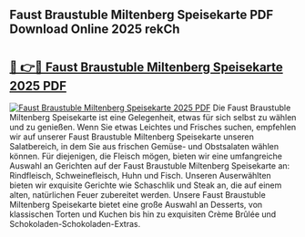 ## Faust Braustuble Miltenberg Speisekarte PDF Download Online 2025 rekCh

# <h2><a href="http://gc68yx.nevu.top/?p=Faust+Braustuble+Miltenberg+Speisekarte">🔗 👉🔴 Faust Braustuble Miltenberg Speisekarte 2025 PDF</a></h2>

[![Faust Braustuble Miltenberg Speisekarte 2025 PDF](https://i.imgur.com/dBaPXMq.png)](http://gc68yx.nevu.top/?p=Faust+Braustuble+Miltenberg+Speisekarte)
Die Faust Braustuble Miltenberg Speisekarte ist eine Gelegenheit, etwas für sich selbst zu wählen und zu genießen. Wenn Sie etwas Leichtes und Frisches suchen, empfehlen wir auf unserer Faust Braustuble Miltenberg Speisekarte unseren Salatbereich, in dem Sie aus frischen Gemüse- und Obstsalaten wählen können. Für diejenigen, die Fleisch mögen, bieten wir eine umfangreiche Auswahl an Gerichten auf der Faust Braustuble Miltenberg Speisekarte an: Rindfleisch, Schweinefleisch, Huhn und Fisch. Unseren Auserwählten bieten wir exquisite Gerichte wie Schaschlik und Steak an, die auf einem alten, natürlichen Feuer zubereitet werden. Unsere Faust Braustuble Miltenberg Speisekarte bietet eine große Auswahl an Desserts, von klassischen Torten und Kuchen bis hin zu exquisiten Crème Brûlée und Schokoladen-Schokoladen-Extras.
